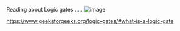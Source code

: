 Reading about Logic gates .....
![image](https://github.com/user-attachments/assets/41c4ed6e-cfac-41bb-a868-f163faa5b5bb)

https://www.geeksforgeeks.org/logic-gates/#what-is-a-logic-gate
